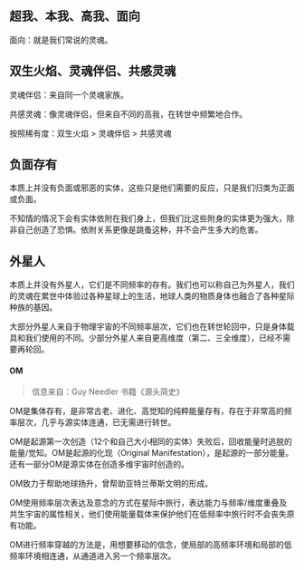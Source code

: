 ## 超我、本我、高我、面向

面向：就是我们常说的灵魂。

## 双生火焰、灵魂伴侣、共感灵魂

灵魂伴侣：来自同一个灵魂家族。

共感灵魂：像灵魂伴侣，但来自不同的高我，在转世中频繁地合作。

按照稀有度：双生火焰 > 灵魂伴侣 > 共感灵魂

## 负面存有

本质上并没有负面或邪恶的实体，这些只是他们需要的反应，只是我们归类为正面或负面。

不知情的情况下会有实体依附在我们身上，但我们比这些附身的实体更为强大，除非自己创造了恐惧。依附关系更像是跳蚤这种，并不会产生多大的危害。

## 外星人

本质上并没有外星人，它们是不同频率的存有。我们也可以称自己为外星人，我们的灵魂在累世中体验过各种星球上的生活，地球人类的物质身体也融合了各种星际种族的基因。

大部分外星人来自于物理宇宙的不同频率层次，它们也在转世轮回中，只是身体载具和我们使用的不同。少部分外星人来自更高维度（第二、三全维度），已经不需要再轮回。

#### OM

> 信息来自：Guy Needler 书籍《源头简史》

OM是集体存有，是非常古老、进化、高觉知的纯粹能量存有，存在于非常高的频率层次，几乎与源实体连通，已无需进行转世。

OM是起源第一次创造（12个和自己大小相同的实体）失败后，回收能量时逃脱的能量/觉知。OM是起源的化现（Original Manifestation），是起源的一部分能量。还有一部分OM是源实体在创造多维宇宙时创造的。

OM致力于帮助地球扬升，曾帮助亚特兰蒂斯文明的形成。

OM使用频率层次表达及意念的方式在星际中旅行，表达能力与频率/维度重叠及共生宇宙的属性相关，他们使用能量载体来保护他们在低频率中旅行时不会丧失原有功能。

OM进行频率穿越的方法是，用想要移动的信念，使局部的高频率环境和局部的低频率环境相连通，从通道进入另一个频率层次。
